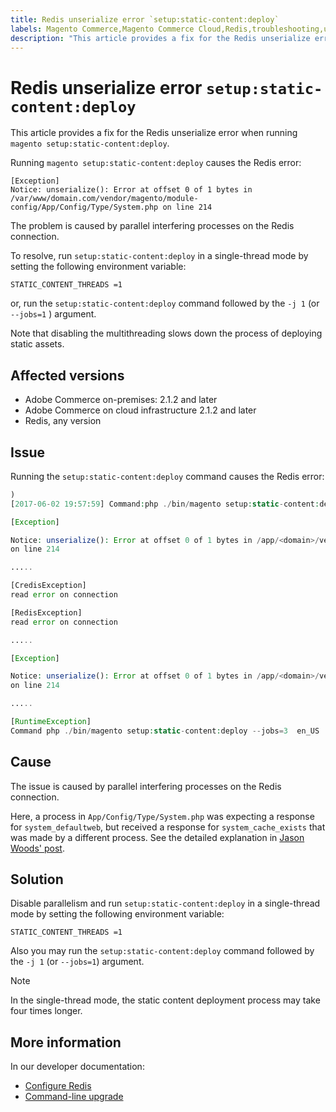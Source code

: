 ```yaml
---
title: Redis unserialize error `setup:static-content:deploy`
labels: Magento Commerce,Magento Commerce Cloud,Redis,troubleshooting,unserialize error,Adobe Commerce,cloud infrastructure,on-premises
description: "This article provides a fix for the Redis unserialize error when running `magento setup:static-content:deploy`."
---
```


# Redis unserialize error `setup:static-content:deploy`

This article provides a fix for the Redis unserialize error when running `magento setup:static-content:deploy`.

Running `magento setup:static-content:deploy` causes the Redis error:

```
[Exception]
Notice: unserialize(): Error at offset 0 of 1 bytes in
/var/www/domain.com/vendor/magento/module-config/App/Config/Type/System.php on line 214
```

The problem is caused by parallel interfering processes on the Redis connection.

To resolve, run `setup:static-content:deploy` in a single-thread mode by setting the following environment variable:

```clike
STATIC_CONTENT_THREADS =1
```

or, run the `setup:static-content:deploy` command followed by the `-j 1` (or `--jobs=1` ) argument.

Note that disabling the multithreading slows down the process of deploying static assets.

## Affected versions

* Adobe Commerce on-premises: 2.1.2 and later
* Adobe Commerce on cloud infrastructure 2.1.2 and later
* Redis, any version

## Issue

Running the `setup:static-content:deploy` command causes the Redis error:

```php
)
[2017-06-02 19:57:59] Command:php ./bin/magento setup:static-content:deploy --jobs=3  en_US

[Exception]

Notice: unserialize(): Error at offset 0 of 1 bytes in /app/<domain>/vendor/magento/module-config/App/Config/Type/System.php
on line 214

.....

[CredisException]
read error on connection

[RedisException]
read error on connection

.....

[Exception]

Notice: unserialize(): Error at offset 0 of 1 bytes in /app/<domain>/vendor/magento/module-config/App/Config/Type/System.php
on line 214

.....

[RuntimeException]
Command php ./bin/magento setup:static-content:deploy --jobs=3  en_US  returned code 3
```

## Cause

The issue is caused by parallel interfering processes on the Redis connection.

Here, a process in `App/Config/Type/System.php` was expecting a response for `system_defaultweb`, but received a response for `system_cache_exists` that was made by a different process. See the detailed explanation in [Jason Woods' post](https://github.com/magento/magento2/issues/9287#issuecomment-302362283).

## Solution

Disable parallelism and run `setup:static-content:deploy` in a single-thread mode by setting the following environment variable:

```clike
STATIC_CONTENT_THREADS =1
```

Also you may run the `setup:static-content:deploy` command followed by the `-j 1` (or `--jobs=1`) argument.

>[!NOTE]
>
>In the single-thread mode, the static content deployment process may take four times longer.

## More information

In our developer documentation:

* [Configure Redis](http://devdocs.magento.com/guides/v2.2/config-guide/redis/config-redis.html)
* [Command-line upgrade](http://devdocs.magento.com/guides/v2.2/comp-mgr/cli/cli-upgrade.html)